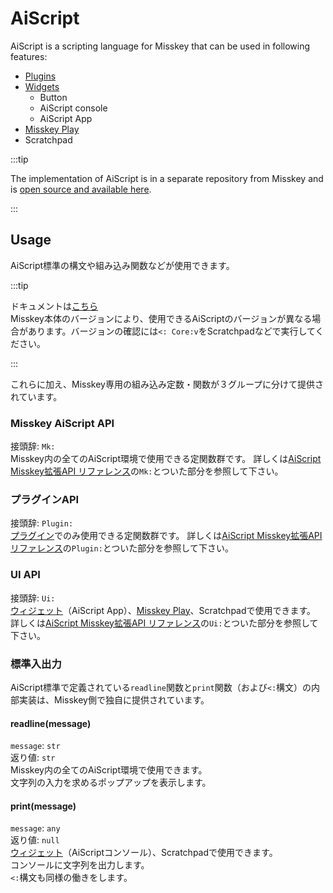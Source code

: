 # AiScript

AiScript is a scripting language for Misskey that can be used in following features:

- [Plugins](./plugin/create-plugin/)
- [Widgets](/docs/for-users/features/widgets/)
  - Button
  - AiScript console
  - AiScript App
- [Misskey Play](./plugin/create-play/)
- Scratchpad

:::tip

The implementation of AiScript is in a separate repository from Misskey and is [open source and available here](https://github.com/aiscript-dev/aiscript).

:::

## Usage

AiScript標準の構文や組み込み関数などが使用できます。

:::tip

ドキュメントは[こちら](https://github.com/aiscript-dev/aiscript/tree/master/docs)\
Misskey本体のバージョンにより、使用できるAiScriptのバージョンが異なる場合があります。バージョンの確認には`<: Core:v`をScratchpadなどで実行してください。

:::

これらに加え、Misskey専用の組み込み定数・関数が３グループに分けて提供されています。

### Misskey AiScript API

接頭辞: `Mk:`\
Misskey内の全てのAiScript環境で使用できる定関数群です。
詳しくは[AiScript Misskey拡張API リファレンス](./plugin/plugin-api-reference/)の`Mk:`とついた部分を参照して下さい。

### プラグインAPI

接頭辞: `Plugin:`\
[プラグイン](./plugin/)でのみ使用できる定関数群です。
詳しくは[AiScript Misskey拡張API リファレンス](./plugin/plugin-api-reference/)の`Plugin:`とついた部分を参照して下さい。

### UI API

接頭辞: `Ui:`\
[ウィジェット](/docs/for-users/features/widgets/)（AiScript App）、[Misskey Play](./plugin/create-play/)、Scratchpadで使用できます。
詳しくは[AiScript Misskey拡張API リファレンス](./plugin/plugin-api-reference/)の`Ui:`とついた部分を参照して下さい。

### 標準入出力

AiScript標準で定義されている`readline`関数と`print`関数（および`<:`構文）の内部実装は、Misskey側で独自に提供されています。

#### readline(message)

`message`: `str`\
返り値: `str`\
Misskey内の全てのAiScript環境で使用できます。\
文字列の入力を求めるポップアップを表示します。

#### print(message)

`message`: `any`\
返り値: `null`\
[ウィジェット](/docs/for-users/features/widgets/)（AiScriptコンソール）、Scratchpadで使用できます。\
コンソールに文字列を出力します。\
`<:`構文も同様の働きをします。
